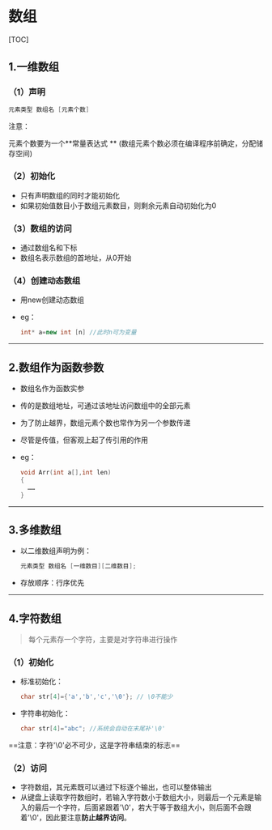 # 数组

[TOC]

## 1.一维数组

### （1）声明

```cpp
元素类型 数组名 [元素个数]
```

注意：

元素个数要为一个**常量表达式 ** (数组元素个数必须在编译程序前确定，分配储存空间)

### （2）初始化

* 只有声明数组的同时才能初始化
* 如果初始值数目小于数组元素数目，则剩余元素自动初始化为0

### （3）数组的访问

* 通过数组名和下标
* 数组名表示数组的首地址，从0开始

### （4）创建动态数组

* 用new创建动态数组

* eg：

  ```cpp
  int* a=new int [n] //此时n可为变量
  ```

  

---

## 2.数组作为函数参数

* 数组名作为函数实参

* 传的是数组地址，可通过该地址访问数组中的全部元素

* 为了防止越界，数组元素个数也常作为另一个参数传递

* 尽管是传值，但客观上起了传引用的作用

* eg：

  ```cpp
  void Arr(int a[],int len)
  {
  	……
  }
  ```



---

## 3.多维数组

* 以二维数组声明为例：

  ```cpp
  元素类型 数组名 [一维数目][二维数目];
  ```

* 存放顺序：行序优先



---

## 4.字符数组

> 每个元素存一个字符，主要是对字符串进行操作

### （1）初始化

* 标准初始化：

  ```cpp
  char str[4]={'a','b','c','\0'}; // \0不能少
  ```

* 字符串初始化：

  ```cpp
  char str[4]="abc"; //系统会自动在末尾补'\0'
  ```

==注意：字符'\0'必不可少，这是字符串结束的标志==

### （2）访问

* 字符数组，其元素既可以通过下标逐个输出，也可以整体输出
* 从键盘上读取字符数组时，若输入字符数小于数组大小，则最后一个元素是输入的最后一个字符，后面紧跟着'\0'，若大于等于数组大小，则后面不会跟着'\0'，因此要注意**防止越界访问**。
